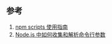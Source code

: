 ## 参考
1. [npm scripts 使用指南](https://www.ruanyifeng.com/blog/2016/10/npm_scripts.html)
2. [Node.js 中如何收集和解析命令行参数](https://juejin.cn/post/6915200398512881672)